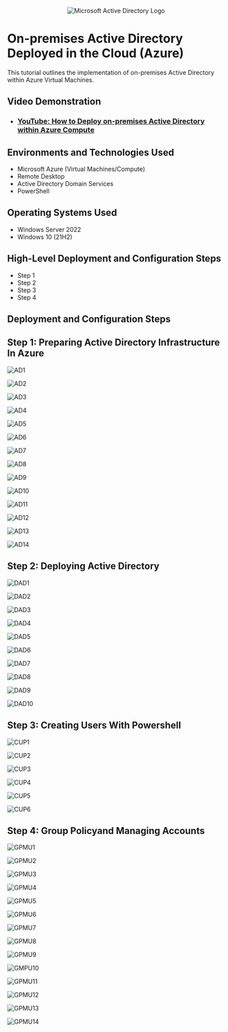 <p align="center">
<img src="https://i.imgur.com/pU5A58S.png" alt="Microsoft Active Directory Logo"/>
</p>

<h1>On-premises Active Directory Deployed in the Cloud (Azure)</h1>
This tutorial outlines the implementation of on-premises Active Directory within Azure Virtual Machines.<br />


<h2>Video Demonstration</h2>

- ### [YouTube: How to Deploy on-premises Active Directory within Azure Compute](https://www.youtube.com)

<h2>Environments and Technologies Used</h2>

- Microsoft Azure (Virtual Machines/Compute)
- Remote Desktop
- Active Directory Domain Services
- PowerShell

<h2>Operating Systems Used </h2>

- Windows Server 2022
- Windows 10 (21H2)

<h2>High-Level Deployment and Configuration Steps</h2>

- Step 1
- Step 2
- Step 3
- Step 4

<h2>Deployment and Configuration Steps</h2>


<h2>Step 1: Preparing Active Directory Infrastructure In Azure</h2>

![AD1](https://github.com/user-attachments/assets/00ed6d4d-fc70-4106-80cc-58bdd1fe442e)


![AD2](https://github.com/user-attachments/assets/17dd03f8-23cc-4896-bce1-025dd5a3d813)


![AD3](https://github.com/user-attachments/assets/cdf90605-89e7-47e3-b792-65b9dcac84e2)


![AD4](https://github.com/user-attachments/assets/523377fe-c305-4281-85d8-17643d0b664f)


![AD5](https://github.com/user-attachments/assets/987a5bdc-f7e0-4e4e-8e1e-b862288540f5)


![AD6](https://github.com/user-attachments/assets/841af99d-8739-4ba9-ba11-48d508ed46d7)


![AD7](https://github.com/user-attachments/assets/9b107dac-6581-48f0-9e47-4410cad6e368)


![AD8](https://github.com/user-attachments/assets/3329cdd2-309c-4080-843f-2fcccc4bccff)


![AD9](https://github.com/user-attachments/assets/36e49caf-1640-420c-972f-c70a6e8ce0f8)


![AD10](https://github.com/user-attachments/assets/47a4461b-b42d-4fdb-b287-bb28607c1468)


![AD11](https://github.com/user-attachments/assets/32dc4001-7b19-4164-b1c4-0dbd7eeb087f)


![AD12](https://github.com/user-attachments/assets/6edac66d-2870-4f33-8538-04c2bc041a1f)


![AD13](https://github.com/user-attachments/assets/41fea6a7-dba0-4605-b936-0c5ec750b044)


![AD14](https://github.com/user-attachments/assets/7c18d151-0528-46d0-92e4-0f4d4fd2de8c)


<h2>Step 2: Deploying Active Directory</h2>


![DAD1](https://github.com/user-attachments/assets/b93a43b4-08e6-4e6f-a2eb-7dc979b43343)


![DAD2](https://github.com/user-attachments/assets/4bc534ca-6510-4435-8d8b-9f0113e64e16)


![DAD3](https://github.com/user-attachments/assets/9420ea04-ae11-4821-86e0-e022c972960d)


![DAD4](https://github.com/user-attachments/assets/b8d50e03-d97c-47a9-a084-4a7d3290c74e)


![DAD5](https://github.com/user-attachments/assets/9c398bf4-a07b-447a-a901-e5a1644092eb)



![DAD6](https://github.com/user-attachments/assets/8a42eceb-960b-4e1f-acb8-eec811c39371)


![DAD7](https://github.com/user-attachments/assets/22a0de0b-d2ef-4be1-ae06-b983125f0dd5)


![DAD8](https://github.com/user-attachments/assets/0dd7e046-361c-4d0a-bfd4-e7285144bec0)

![DAD9](https://github.com/user-attachments/assets/7cd74736-1864-43f6-aa9e-34c91b8542b0)

![DAD10](https://github.com/user-attachments/assets/496539d9-89a4-45b0-b70d-e9f3c5238a31)












<h2>Step 3: Creating Users With Powershell</h2>


![CUP1](https://github.com/user-attachments/assets/08e4e252-8ab7-4b60-bdd8-416d4fc30b53)


![CUP2](https://github.com/user-attachments/assets/de914a79-83fe-4e48-9d68-e834e60ac753)


![CUP3](https://github.com/user-attachments/assets/931049fb-8fc2-43de-bc4e-fd36b16da90e)


![CUP4](https://github.com/user-attachments/assets/2b47b7a0-8be1-4a08-9191-4952a1cd1c3b)


![CUP5](https://github.com/user-attachments/assets/5c428d6d-c3ed-43c9-b582-ae7e6528ccc5)


![CUP6](https://github.com/user-attachments/assets/34d89988-1e99-4725-8503-2a210212518f)







<h2>Step 4: Group Policyand Managing Accounts</h2>


![GPMU1](https://github.com/user-attachments/assets/8fadcf45-1457-4abd-859d-d3653fa89f57)


![GPMU2](https://github.com/user-attachments/assets/27ee97f0-d6b9-4e81-9b5b-dfec6a5e53f9)


![GPMU3](https://github.com/user-attachments/assets/c326f000-4a81-4a01-af4b-fc038aa8960f)



![GPMU4](https://github.com/user-attachments/assets/cb51d18a-788b-4e39-a290-21bc1e8369b1)


![GPMU5](https://github.com/user-attachments/assets/e4629507-a04e-4a6e-a3d2-9f064add8eba)


![GPMU6](https://github.com/user-attachments/assets/09306052-993f-41f5-9d3e-54de4a238810)


![GPMU7](https://github.com/user-attachments/assets/a6dd1600-1cb9-4780-89d8-28961d1b3df5)


![GPMU8](https://github.com/user-attachments/assets/591b5347-0cb7-476d-857b-3e725c254732)


![GPMU9](https://github.com/user-attachments/assets/b20b4231-8171-4eb0-bbe0-b2f24e7c3f33)

![GMPU10](https://github.com/user-attachments/assets/cb222fcc-632d-4bbc-9b72-7e7aaeadd03a)


![GPMU11](https://github.com/user-attachments/assets/9f1e71bc-972e-4adc-8fa3-76b88067557a)


![GPMU12](https://github.com/user-attachments/assets/cff1b5b5-d240-49a3-917b-2116722ef6cc)

![GPMU13](https://github.com/user-attachments/assets/65612b5a-4950-4e5a-ac42-0cf37920c3bf)


![GPMU14](https://github.com/user-attachments/assets/60809f7b-9a1c-4b69-9ef2-c1eeb9f4ba79)


</p>
<br />
